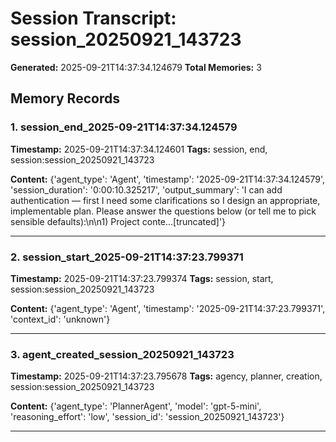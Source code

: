 # Session Transcript: session_20250921_143723

**Generated:** 2025-09-21T14:37:34.124679
**Total Memories:** 3

## Memory Records

### 1. session_end_2025-09-21T14:37:34.124579

**Timestamp:** 2025-09-21T14:37:34.124601
**Tags:** session, end, session:session_20250921_143723

**Content:** {'agent_type': 'Agent', 'timestamp': '2025-09-21T14:37:34.124579', 'session_duration': '0:00:10.325217', 'output_summary': 'I can add authentication — first I need some clarifications so I design an appropriate, implementable plan. Please answer the questions below (or tell me to pick sensible defaults):\n\n1) Project conte...[truncated]'}

---

### 2. session_start_2025-09-21T14:37:23.799371

**Timestamp:** 2025-09-21T14:37:23.799374
**Tags:** session, start, session:session_20250921_143723

**Content:** {'agent_type': 'Agent', 'timestamp': '2025-09-21T14:37:23.799371', 'context_id': 'unknown'}

---

### 3. agent_created_session_20250921_143723

**Timestamp:** 2025-09-21T14:37:23.795678
**Tags:** agency, planner, creation, session:session_20250921_143723

**Content:** {'agent_type': 'PlannerAgent', 'model': 'gpt-5-mini', 'reasoning_effort': 'low', 'session_id': 'session_20250921_143723'}

---

